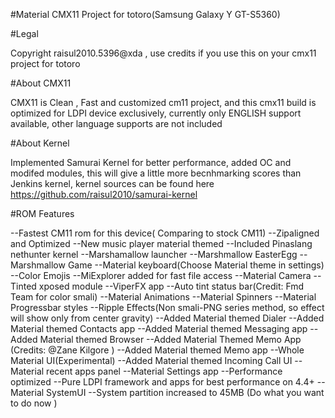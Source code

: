 #Material CMX11 Project for totoro(Samsung Galaxy Y GT-S5360)

#Legal

Copyright raisul2010.5396@xda , use credits if you use this on your cmx11 project for totoro


#About CMX11

CMX11 is Clean , Fast and customized cm11 project, and this cmx11 build is optimized for LDPI device exclusively, currently only ENGLISH support available, other language supports are not included

#About Kernel

Implemented Samurai Kernel for better performance, added OC and modifed modules, this will give a little more becnhmarking scores than Jenkins kernel, kernel sources can be found here https://github.com/raisul2010/samurai-kernel

#ROM Features


--Fastest CM11 rom for this device( Comparing to stock CM11)
--Zipaligned and Optimized
--New music player material themed
--Included Pinaslang nethunter kernel
--Marshamallow launcher
--Marshmallow EasterEgg
--Marshmallow Game
--Material keyboard(Choose Material theme in settings)
--Color Emojis
--MiExplorer added for fast file access
--Material Camera
--Tinted xposed module
--ViperFX app
--Auto tint status bar(Credit: Fmd Team for color smali)
--Material Animations
--Material Spinners
--Material Progressbar styles
--Ripple Effects(Non smali-PNG series method, so effect will show only from center gravity)
--Added Material themed Dialer
--Added Material themed Contacts app
--Added Material themed Messaging app
--Added Material themed Browser
--Added Material Themed Memo App (Credits: @Zane Kilgore )
--Added Material themed Memo app
--Whole Material UI(Experimental)
--Added Material themed Incoming Call UI
--Material recent apps panel
--Material Settings app
--Performance optimized
--Pure LDPI framework and apps for best performance on 4.4+
--Material SystemUI
--System partition increased to 45MB (Do what you want to do now )
